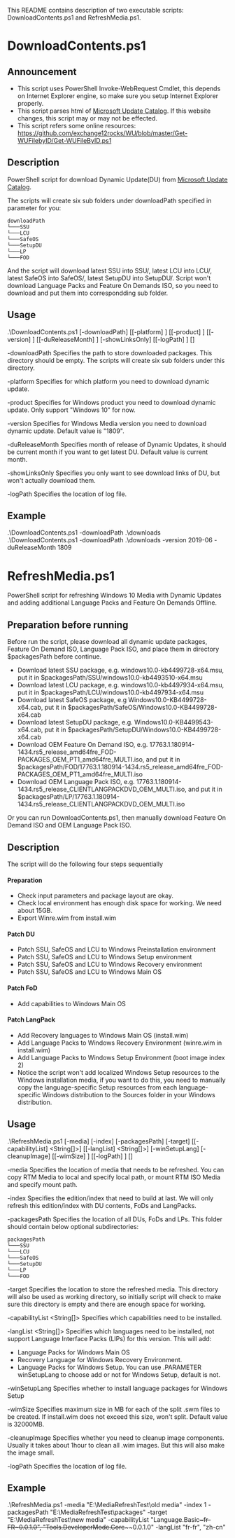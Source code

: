 This README contains description of two executable scripts: DownloadContents.ps1 and RefreshMedia.ps1.

# DownloadContents.ps1

## Announcement
* This script uses PowerShell Invoke-WebRequest Cmdlet, this depends on Internet Explorer engine, so make sure you setup Internet Explorer properly.
* This script parses html of [Microsoft Update Catalog](https://www.catalog.update.microsoft.com/Home.aspx). If this website changes, this script may or may not be effected.
* This script refers some online resources: https://github.com/exchange12rocks/WU/blob/master/Get-WUFilebyID/Get-WUFileByID.ps1


## Description
PowerShell script for download Dynamic Update(DU) from [Microsoft Update Catalog](https://www.catalog.update.microsoft.com/Home.aspx).

The scripts will create six sub folders under downloadPath specified in parameter for you:
```
downloadPath
└───SSU
└───LCU
└───SafeOS
└───SetupDU
└───LP
└───FOD
```

And the script will download latest SSU into SSU/, latest LCU into LCU/, latest SafeOS into SafeOS/, latest SetupDU into SetupDU/.
Script won't download Language Packs and Feature On Demands ISO, so you need to download and put them into correspondding sub folder.


## Usage
.\DownloadContents.ps1 [-downloadPath] <String> [[-platform] <String>] [[-product] <String>] [[-version] <String>]
    [[-duReleaseMonth] <String>] [-showLinksOnly] [[-logPath] <String>] [<CommonParameters>]

-downloadPath <String>
    Specifies the path to store downloaded packages. This directory should be empty. The scripts will create six sub folders under this directory.

-platform <String>
    Specifies for which platform you need to download dynamic update.

-product <String>
    Specifies for Windows product you need to download dynamic update. Only support "Windows 10" for now.

-version <String>
    Specifies for Windows Media version you need to download dynamic update. Default value is "1809".

-duReleaseMonth <String>
    Specifies month of release of Dynamic Updates, it should be current month if you want to get latest DU. Default value is current month.

-showLinksOnly
    Specifies you only want to see download links of DU, but won't actually download them.

-logPath
    Specifies the location of log file.

## Example
.\DownloadContents.ps1 -downloadPath .\downloads
.\DownloadContents.ps1 -downloadPath .\downloads -version 2019-06 -duReleaseMonth 1809


# RefreshMedia.ps1
PowerShell script for refreshing Windows 10 Media with Dynamic Updates and adding additional Language Packs and Feature On Demands Offline.

## Preparation before running
Before run the script, please download all dynamic update packages, Feature On Demand ISO, Language Pack ISO,
and place them in directory $packagesPath before continue.
* Download latest SSU package, e.g. windows10.0-kb4499728-x64.msu, put it in $packagesPath/SSU/windows10.0-kb4493510-x64.msu
* Download latest LCU package, e.g. windows10.0-kb4497934-x64.msu, put it in $packagesPath/LCU/windows10.0-kb4497934-x64.msu
* Download latest SafeOS package, e.g Windows10.0-KB4499728-x64.cab, put it in $packagesPath/SafeOS/Windows10.0-KB4499728-x64.cab
* Download latest SetupDU package, e.g. Windows10.0-KB4499543-x64.cab, put it in $packagesPath/SetupDU/Windows10.0-KB4499728-x64.cab
* Download OEM Feature On Demand ISO, e.g. 17763.1.180914-1434.rs5_release_amd64fre_FOD-PACKAGES_OEM_PT1_amd64fre_MULTI.iso,
  and put it in $packagesPath/FOD/17763.1.180914-1434.rs5_release_amd64fre_FOD-PACKAGES_OEM_PT1_amd64fre_MULTI.iso
* Download OEM Language Pack ISO, e.g. 17763.1.180914-1434.rs5_release_CLIENTLANGPACKDVD_OEM_MULTI.iso,
  and put it in $packagesPath/LP/17763.1.180914-1434.rs5_release_CLIENTLANGPACKDVD_OEM_MULTI.iso

Or you can run DownloadContents.ps1, then manually download Feature On Demand ISO and OEM Language Pack ISO.

## Description
The script will do the following four steps sequentially

#### Preparation
* Check input parameters and package layout are okay.
* Check local environment has enough disk space for working. We need about 15GB.
* Export Winre.wim from install.wim

#### Patch DU
* Patch SSU, SafeOS and LCU to Windows Preinstallation environment
* Patch SSU, SafeOS and LCU to Windows Setup environment
* Patch SSU, SafeOS and LCU to Windows Recovery environment
* Patch SSU, SafeOS and LCU to Windows Main OS

#### Patch FoD
* Add capabilities to Windows Main OS

#### Patch LangPack
* Add Recovery languages to Windows Main OS (install.wim)
* Add Language Packs to Windows Recovery Environment (winre.wim in install.wim)
* Add Language Packs to Windows Setup Environment (boot image index 2)
* Notice the script won't add localized Windows Setup resources to the Windows installation media,
if you want to do this, you need to manually copy the language-specific Setup resources from each language-specific
 Windows distribution to the Sources folder in your Windows distribution.

## Usage
.\RefreshMedia.ps1  [-media] <String> [-index] <Int32> [-packagesPath] <String> [-target] <String> [[-capabilityList] <String[]>]
    [[-langList] <String[]>] [-winSetupLang] [-cleanupImage] [[-wimSize] <Int32>] [[-logPath] <String>] [<CommonParameters>]

-media <String>
    Specifies the location of media that needs to be refreshed. You can copy RTM Media to local and specify local path,
    or mount RTM ISO Media and specify mount path.

-index <Int32>
    Specifies the edition/index that need to build at last. We will only refresh this edition/index with DU contents, FoDs and
    LangPacks.

-packagesPath <String>
    Specifies the location of all DUs, FoDs and LPs. This folder should contain below optional subdirectories:
```
packagesPath
└───SSU
└───LCU
└───SafeOS
└───SetupDU
└───LP
└───FOD
```

-target <String>
    Specifies the location to store the refreshed media. This directory will also be used as working directory,
    so initially script will check to make sure this directory is empty and there are enough space for working.

-capabilityList <String[]>
    Specifies which capabilities need to be installed.

-langList <String[]>
    Specifies which languages need to be installed, not support Language Interface Packs (LIPs) for this version. This will add:
* Language Packs for Windows Main OS
* Recovery Language for Windows Recovery Environment.
* Language Packs for Windows Setup. You can use .PARAMETER winSetupLang to choose add or not for Windows Setup, default is not.

-winSetupLang
    Specifies whether to install language packages for Windows Setup

-wimSize <Int32>
    Specifies maximum size in MB for each of the split .swm files to be created. If install.wim does not exceed this size, won't split.
    Default value is 32000MB.

-cleanupImage
    Specifies whether you need to cleanup image components. Usually it takes about 1hour to clean all .wim images. But this will also make the image small.

-logPath <String>
    Specifies the location of log file.

## Example
.\RefreshMedia.ps1 -media "E:\MediaRefreshTest\old media" -index 1 -packagesPath "E:\MediaRefreshTest\packages" -target "E:\MediaRefreshTest\new media"
                   -capabilityList "Language.Basic~~~fr-FR~0.0.1.0", "Tools.DeveloperMode.Core~~~~0.0.1.0" -langList "fr-fr", "zh-cn"